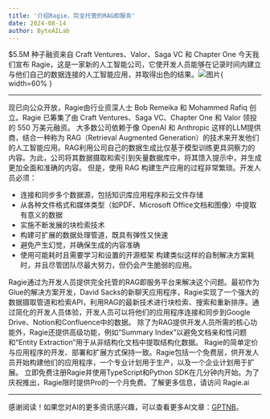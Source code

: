 ```yaml
---
title: '介绍Ragie，完全托管的RAG即服务'
date: 2024-08-14
author: ByteAILab
---
```


$5.5M 种子融资来自 Craft Ventures、Valor、Saga VC 和 Chapter One
今天我们宣布 Ragie，这是一家新的人工智能公司，它使开发人员能够在记录时间内建立与他们自己的数据连接的人工智能应用，并取得出色的结果。![图片](https://ai-techpark.com/wp-content/uploads/2024/08/Introducing-1-960x540.jpg){ width=60% }

---
现已向公众开放，Ragie由行业资深人士 Bob Remeika 和 Mohammed Rafiq 创立。Ragie 已筹集了由 Craft Ventures、Saga VC、Chapter One 和 Valor 领投的 550 万美元融资。
大多数公司依赖于像 OpenAI 和 Anthropic 这样的LLM提供商，结合一种称为 RAG（Retrieval Augmented Generation）的技术来开发他们的人工智能应用。RAG利用公司自己的数据生成比仅基于模型训练更具洞察力的内容。为此，公司将其数据摄取和索引到矢量数据库中，将其馈入提示中，并生成更加全面和准确的内容。
但是，使用 RAG 构建生产应用的过程非常繁琐。开发人员必须：
- 连接和同步多个数据源，包括知识库应用程序和云文件存储
- 从各种文件格式和媒体类型（如PDF、Microsoft Office文档和图像）中提取有意义的数据
- 实施不断发展的块检索技术
- 构建可扩展的数据处理管道，既具有弹性又快速
- 避免产生幻觉，并确保生成的内容准确
- 使用可能耗时且需要学习和设置的开源框架
构建类似这样的自制解决方案耗时，并且尽管团队尽最大努力，但仍会产生脆弱的应用。

Ragie通过为开发人员提供完全托管的RAG即服务平台来解决这个问题。最初作为Glue的解决方案开发，David Sacks的新聊天应用程序，Ragie实现了一个强大的数据摄取管道和检索API，利用RAG的最新技术进行块检索、搜索和重新排序。通过简化的开发人员体验，开发人员可以将他们的应用程序连接和同步到Google Drive、Notion和Confluence中的数据。
除了为RAG提供开发人员所需的核心功能外，Ragie还提供高级功能，例如“Summary Index”以避免文档亲和性问题和“Entity Extraction”用于从非结构化文档中提取结构化数据。
Ragie的简单定价与应用程序的开发、部署和扩展方式保持一致。Ragie包括一个免费层，供开发人员开始构建他们的应用程序，一个专业计划用于生产，以及一个企业计划用于扩展。
立即免费注册Ragie并使用TypeScript和Python SDK在几分钟内开始。为了庆祝推出，Ragie限时提供Pro的一个月免费。了解更多信息，请访问 Ragie.ai

---
感谢阅读！如果您对AI的更多资讯感兴趣，可以查看更多AI文章：[GPTNB](https://gptnb.com)。
